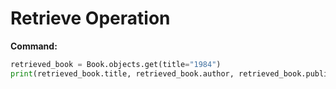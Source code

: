 # Retrieve Operation

**Command:**
```python
retrieved_book = Book.objects.get(title="1984")
print(retrieved_book.title, retrieved_book.author, retrieved_book.publication_year)
